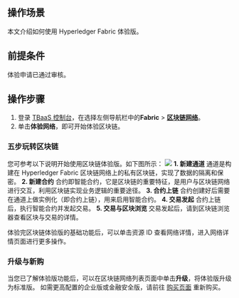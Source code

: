 ## 操作场景
本文介绍如何使用 Hyperledger Fabric 体验版。

## 前提条件
体验申请已通过审核。


## 操作步骤
1. 登录 [TBaaS 控制台](https://console.cloud.tencent.com/tbaas)，在选择左侧导航栏中的**Fabric** > **[区块链网络](https://console.cloud.tencent.com/tbaas/fabric/deploy)**。
2. 单击**体验网络**，即可开始体验区块链。

### 五步玩转区块链
您可参考以下说明开始使用区块链体验版。如下图所示： 
![](https://main.qcloudimg.com/raw/8d04fd64a809529ee6014fae95884c83.png)
**1. 新建通道**
通道是构建在 Hyperledger Fabric 区块链网络上的私有区块链，实现了数据的隔离和保密。
**2. 新建合约**
合约即智能合约，它是区块链的重要特征，是用户与区块链网络进行交互，利用区块链实现业务逻辑的重要途径。
**3. 合约上链**
合约创建好后需要在通道上做实例化（即合约上链），用来启用智能合约。
**4. 交易发起**
合约上链后，执行智能合约并发起交易。
**5. 交易与区块浏览**
交易发起后，请到区块链浏览器查看区块与交易的详情。

体验完区块链体验版的基础功能后，可以单击资源 ID 查看网络详情，进入网络详情页面进行更多操作。

### 升级与新购
当您已了解体验版功能后，可以在区块链网络列表页面中单击**升级**，将体验版升级为标准版。
如需更高配置的企业版或金融安全版，请前往 [购买页面](https://buy.cloud.tencent.com/tbaas_blockchain?type=0&rg=1) 重新购买。
